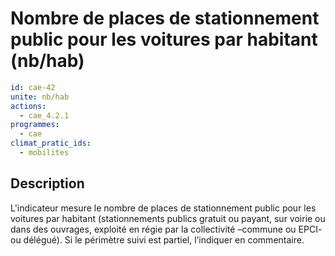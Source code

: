 # Nombre de places de stationnement public pour les voitures par habitant (nb/hab)
```yaml
id: cae-42
unite: nb/hab
actions:
  - cae_4.2.1
programmes:
  - cae
climat_pratic_ids:
  - mobilites
```
## Description
L'indicateur mesure le nombre de places de stationnement public pour les voitures par habitant (stationnements publics gratuit ou payant, sur voirie ou dans des ouvrages, exploité en régie par la collectivité –commune ou EPCI- ou délégué). Si le périmètre suivi est partiel, l’indiquer en commentaire.




